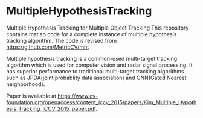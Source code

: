 # MultipleHypothesisTracking
Multiple Hypothesis Tracking for Multiple Object Tracking
This repository contains matlab code for a complete instance of multiple hypothesis tracking algorithm. The code is revised from https://github.com/MetricCV/mht

Multiple hypothesis tracking is a common-used multi-target tracking algorithm which is used for computer vision and radar signal processing. It has superior performance to traditional multi-target tracking algorithms such as JPDA(joint probablity data association) and GNN(Gated Nearest neighborhood).

Paper is available at https://www.cv-foundation.org/openaccess/content_iccv_2015/papers/Kim_Multiple_Hypothesis_Tracking_ICCV_2015_paper.pdf.
